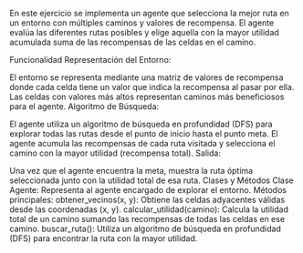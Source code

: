 En este ejercicio se implementa un agente que selecciona la mejor ruta en un entorno con múltiples caminos y valores de recompensa. El agente evalúa las diferentes rutas posibles y elige aquella con la mayor utilidad acumulada suma de las recompensas de las celdas en el camino.

Funcionalidad
Representación del Entorno:

El entorno se representa mediante una matriz de valores de recompensa donde cada celda tiene un valor que indica la recompensa al pasar por ella.
Las celdas con valores más altos representan caminos más beneficiosos para el agente.
Algoritmo de Búsqueda:

El agente utiliza un algoritmo de búsqueda en profundidad (DFS) para explorar todas las rutas desde el punto de inicio hasta el punto meta.
El agente acumula las recompensas de cada ruta visitada y selecciona el camino con la mayor utilidad (recompensa total).
Salida:

Una vez que el agente encuentra la meta, muestra la ruta óptima seleccionada junto con la utilidad total de esa ruta.
Clases y Métodos
Clase Agente: Representa al agente encargado de explorar el entorno.
Métodos principales:
obtener_vecinos(x, y): Obtiene las celdas adyacentes válidas desde las coordenadas (x, y).
calcular_utilidad(camino): Calcula la utilidad total de un camino sumando las recompensas de todas las celdas en ese camino.
buscar_ruta(): Utiliza un algoritmo de búsqueda en profundidad (DFS) para encontrar la ruta con la mayor utilidad.
